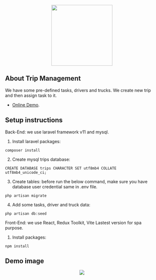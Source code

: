 <p align="center"><a href="https://evl.ilam.ac.ir" target="_blank"><img src="https://cdn-icons-png.freepik.com/512/974/974593.png" width="200"></a></p>

## About Trip Management

We have some pre-defined tasks, drivers and trucks. We create new trip and then assign task to it.

- [Online Demo](https://evl.ilam.ac.ir).

## Setup instructions

Back-End: we use laravel framework v11 and mysql.
1. Install laravel packages:

```
composer install
```
2. Create mysql trips database:

```
CREATE DATABASE trips CHARACTER SET utf8mb4 COLLATE utf8mb4_unicode_ci;
```

3. Create tables: before run the below command, make sure you have database user credential same in .env file.

```
php artisan migrate
```

4. Add some tasks, driver and truck data:

```
php artisan db:seed
```

Front-End: we use React, Redux Toolkit, Vite Lastest version for spa purpose.
1. Install packages:

```
npm install
```

## Demo image

<p align="center"><img src="https://evl.ilam.ac.ir/img/demo.png" /></p>

